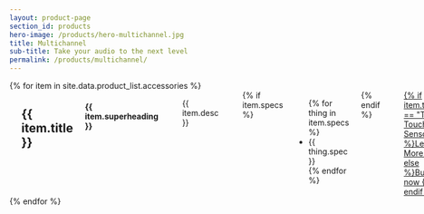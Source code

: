 ```yaml
---
layout: product-page
section_id: products
hero-image: /products/hero-multichannel.jpg
title: Multichannel
sub-title: Take your audio to the next level
permalink: /products/multichannel/
---
```


<div class='row product-section'>
    {% for item in site.data.product_list.accessories %}
    <div class='row product-item'>
    <div class='medium-4 columns'>
        <img class="fadeinleft" alt="" src="{{ site.baseurl }}/images/products/{{ item.image }}"/>
    </div>
    <div class='medium-8 columns'>
        <div class='spacing'></div>
        <h2>{{ item.title }}</h2>
        <h4 class="text-light-grey">{{ item.superheading }}</h4>
        <div class='spacing'></div>
        <p>{{ item.desc }}</p>
        <div class='spacing'></div>
        {% if item.specs %}
        <ul class='shortcode-list'>
        {% for thing in item.specs %}
        <li>
            <i class='fa fa-check'></i>
            {{ thing.spec }}
        </li>
        {% endfor %}
        </ul>
        {% endif %}
        <div class='spacing'></div>
        <a class='button large page-scroll' href='{{ item.url }}' target='_blank'>{% if item.title == "Trill Touch Sensors" %}Learn More {% else %}Buy now {% endif %}<i class='fas fa-arrow-right'></i></a>
    </div>
    </div>
    {% endfor %}
</div>